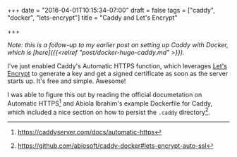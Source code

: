 +++
date = "2016-04-01T10:15:34-07:00"
draft = false
tags = ["caddy", "docker", "lets-encrypt"]
title = "Caddy and Let's Encrypt"

+++

*Note: this is a follow-up to my earlier post on setting up Caddy with Docker,
which is [here]({{<relref "post/docker-hugo-caddy.md" >}}).*

I've just enabled Caddy's Automatic HTTPS function, which leverages [Let's
Encrypt](https://letsencrypt.org/) to generate a key and get a signed
certificate as soon as the server starts up. It's free and simple. Awesome!

I was able to figure this out by reading the official documetation on
Automatic HTTPS[^1] and Abiola Ibrahim's example Dockerfile for Caddy, which
included a nice section on how to persist the `.caddy` directory[^2].

[^1]: https://caddyserver.com/docs/automatic-https
[^2]: https://github.com/abiosoft/caddy-docker#lets-encrypt-auto-ssl
